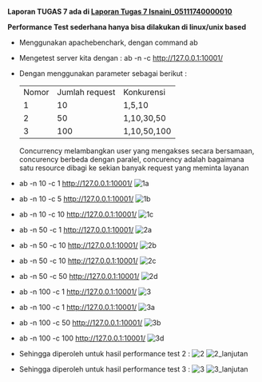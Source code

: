 **Laporan TUGAS 7 ada di <a href="https://github.com/IsnainiNurul/PROGJAR_05111740000010/blob/master/Tugas%207/Laporan%20Tugas%207_Isnaini%20Nurul%20KurniaSari_05111740000010.pdf">Laporan Tugas 7 Isnaini_05111740000010</a>**

**Performance Test sederhana hanya bisa dilakukan di linux/unix based**
- Menggunakan apachebenchark, dengan command ab
- Mengetest server kita dengan : ab -n <jumlahrequest> -c <concurecy> http://127.0.0.1:10001/
- Dengan menggunakan parameter sebagai berikut :
  <table>
 	  <tr>
 		  <td> Nomor </td>
 		  <td> Jumlah request</td>
      <td> Konkurensi</td>
 	  </tr>
 	  <tr>
 		  <td> 1 </td>
 		  <td> 10 </td>
      <td> 1,5,10 </td>
 	  </tr>
    <tr>
      <td> 2 </td>
      <td> 50 </td>
      <td> 1,10,30,50 </td>
    </tr>
     <tr>
      <td> 3 </td>
      <td> 100 </td>
      <td> 1,10,50,100 </td>
    </tr>
   </table>
  Concurrency melambangkan user yang mengakses secara bersamaan, concurency berbeda dengan paralel, concurency adalah bagaimana satu resource dibagi ke sekian banyak request yang meminta layanan

- ab -n 10 -c 1 http://127.0.0.1:10001/
  ![1a](https://user-images.githubusercontent.com/36990780/79158172-11165f00-7e00-11ea-8e30-472dae343a30.png)
- ab -n 10 -c  5 http://127.0.0.1:10001/
  ![1b](https://user-images.githubusercontent.com/36990780/79158254-2db29700-7e00-11ea-86fa-7d3a91d6a504.png)
- ab -n 10 -c 10 http://127.0.0.1:10001/
  ![1c](https://user-images.githubusercontent.com/36990780/79158195-1a073080-7e00-11ea-90a0-0b354964a45d.png)
- ab -n 50 -c 1 http://127.0.0.1:10001/
  ![2a](https://user-images.githubusercontent.com/36990780/79158198-1bd0f400-7e00-11ea-85a5-53606f6336b4.png)
- ab -n 50 -c 10 http://127.0.0.1:10001/
  ![2b](https://user-images.githubusercontent.com/36990780/79158200-1d022100-7e00-11ea-8f42-3a12c2f4e97d.png)
- ab -n 50 -c 10 http://127.0.0.1:10001/
  ![2c](https://user-images.githubusercontent.com/36990780/79158203-1e334e00-7e00-11ea-91d2-a1aaadad1b10.png)
- ab -n 50 -c 50 http://127.0.0.1:10001/
  ![2d](https://user-images.githubusercontent.com/36990780/79158206-1ecbe480-7e00-11ea-8980-eec63f5c2a26.png)
- ab -n 100 -c 1 http://127.0.0.1:10001/
  ![3](https://user-images.githubusercontent.com/36990780/79158454-926df180-7e00-11ea-8e32-bec9ad6440ee.png)
- ab -n 100 -c 1 http://127.0.0.1:10001/
  ![3a](https://user-images.githubusercontent.com/36990780/79158218-212e3e80-7e00-11ea-8de5-8c99c4c62cd3.png)
- ab -n 100 -c 50 http://127.0.0.1:10001/
  ![3b](https://user-images.githubusercontent.com/36990780/79158220-225f6b80-7e00-11ea-9d1f-c88934a0405f.png)
- ab -n 100 -c 100 http://127.0.0.1:10001/
  ![3d](https://user-images.githubusercontent.com/36990780/79158224-23909880-7e00-11ea-977e-2d17d0452aa6.png)

- Sehingga diperoleh untuk hasil performance test 2 :
  ![2](https://user-images.githubusercontent.com/36990780/79036275-f1f5b280-7bf0-11ea-90ca-780186ebd56b.png)
  ![2_lanjutan](https://user-images.githubusercontent.com/36990780/79036279-f9b55700-7bf0-11ea-8961-dbb575c16dc8.png)
  
- Sehingga diperoleh untuk hasil performance test 3 :
  ![3](https://user-images.githubusercontent.com/36990780/79036285-0afe6380-7bf1-11ea-9dbb-6c60d5e31ea1.png)
  ![3_lanjutan](https://user-images.githubusercontent.com/36990780/79036289-13569e80-7bf1-11ea-9270-8f88f6395a15.png)
